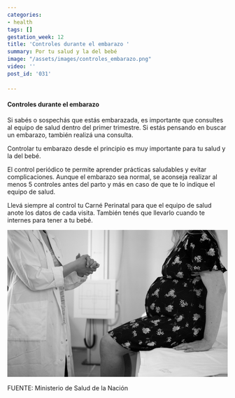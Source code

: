 ```yaml
---
categories:
- health
tags: []
gestation_week: 12
title: 'Controles durante el embarazo '
summary: Por tu salud y la del bebé
image: "/assets/images/controles_embarazo.png"
video: ''
post_id: '031'

---
```

#### Controles durante el embarazo 

Si sabés o sospechás que estás embarazada, es importante que consultes al equipo de salud dentro del primer trimestre. Si estás pensando en buscar un embarazo, también realizá una consulta. 

Controlar tu embarazo desde el principio es muy importante para tu salud y la del bebé. 

El control periódico te permite aprender prácticas saludables y evitar complicaciones. Aunque el embarazo sea normal, se aconseja realizar al menos 5 controles antes del parto y más en caso de que te lo indique el equipo de salud. 

Llevá siempre al control tu Carné Perinatal para que el equipo de salud anote los datos de cada visita. También tenés que llevarlo cuando te internes para tener a tu bebé. 

![](/assets/images/image876.png)

FUENTE: Ministerio de Salud de la Nación